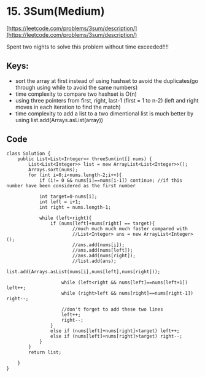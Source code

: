 # 15. 3Sum(Medium)
[https://leetcode.com/problems/3sum/description/](https://leetcode.com/problems/3sum/description/)

Spent two nights to solve this problem without time exceeded!!!!

## Keys:
* sort the array at first instead of using hashset to avoid the duplicates(go through using while to avoid the same numbers)
* time complexity to compare two hashset is O(n)
* using three pointers from first, right, last-1 (first = 1 to n-2) (left and right moves in each iteration to find the match)
* time complexity to add a list to a two dimentional list is much better by using list.add(Arrays.asList(array)) 

## Code
```
class Solution {
    public List<List<Integer>> threeSum(int[] nums) {
        List<List<Integer>> list = new ArrayList<List<Integer>>();                      
        Arrays.sort(nums);
        for (int i=0;i<nums.length-2;i++){
            if (i!= 0 && nums[i]==nums[i-1]) continue; //if this number have been considered as the first number                
            
            int target=0-nums[i];
            int left = i+1;
            int right = nums.length-1;
            
            while (left<right){
                if (nums[left]+nums[right] == target){
                        //much much much much faster compared with
                        //List<Integer> ans = new ArrayList<Integer>();
	                    //ans.add(nums[i]);
	                    //ans.add(nums[left]);
	                    //ans.add(nums[right]);
	                    //list.add(ans);
                    list.add(Arrays.asList(nums[i],nums[left],nums[right]));
                    
                    while (left<right && nums[left]==nums[left+1]) left++;
                    while (right>left && nums[right]==nums[right-1]) right--;
                    
                    //don't forget to add these two lines
                    left++; 
                    right--;
                }
                else if (nums[left]+nums[right]<target) left++;
                else if (nums[left]+nums[right]>target) right--;
            }
        }
        return list;
                
    }
}
```
